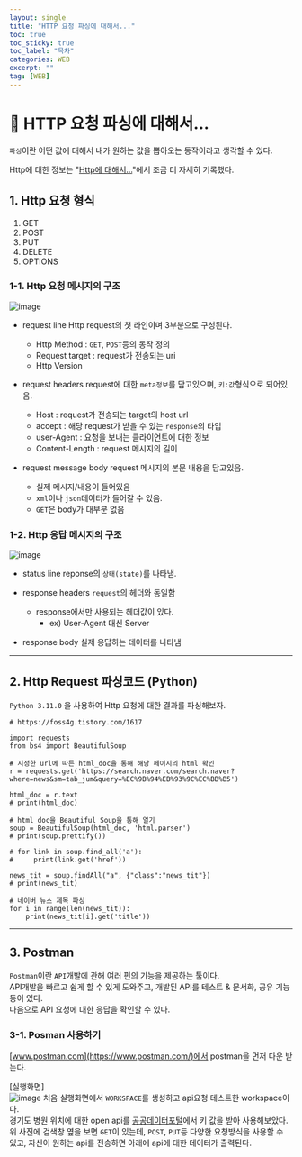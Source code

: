 ```yaml
---
layout: single
title: "HTTP 요청 파싱에 대해서..."
toc: true
toc_sticky: true
toc_label: "목차"
categories: WEB
excerpt: ""
tag: [WEB]
---
```


# 📘 HTTP 요청 파싱에 대해서...
`파싱`이란 어떤 값에 대해서 내가 원하는 값을 뽑아오는 동작이라고 생각할 수 있다.  

Http에 대한 정보는 "[Http에 대해서...](https://hellojunho.github.io/web/http%EB%9E%80/)"에서 조금 더 자세히 기록했다.  

## 1. Http 요청 형식
1. GET
2. POST
3. PUT
4. DELETE
5. OPTIONS

### 1-1. Http 요청 메시지의 구조
![image](https://user-images.githubusercontent.com/104587537/203951182-6888c39f-384d-4223-9f96-b033ab882063.png)

- request line
Http request의 첫 라인이며 3부분으로 구성된다.
    - Http Method : `GET`, `POST`등의 동작 정의
    - Request target : request가 전송되는 uri
    - Http Version

- request headers
request에 대한 `meta정보`를 담고있으며, `키:값`형식으로 되어있음.  
    - Host : request가 전송되는 target의 host url
    - accept : 해당 request가 받을 수 있는 `response`의 타입
    - user-Agent : 요청을 보내는 클라이언트에 대한 정보
    - Content-Length : request 메시지의 길이

- request message body
request 메시지의 본문 내용을 담고있음.
    - 실제 메시지/내용이 들어있음
    - `xml`이나 `json`데이터가 들어갈 수 있음.
    - `GET`은 body가 대부분 없음

### 1-2. Http 응답 메시지의 구조
![image](https://user-images.githubusercontent.com/104587537/203954473-dd5960bc-0d5c-4c57-bc15-57813649352b.png)

- status line
reponse의 `상태(state)`를 나타냄.

- response headers
`request`의 헤더와 동일함
    - response에서만 사용되는 헤더값이 있다.
        - ex) User-Agent 대신 Server

- response body
실제 응답하는 데이터를 나타냄

---

## 2. Http Request 파싱코드 (Python)
`Python 3.11.0` 을 사용하여 Http 요청에 대한 결과를 파싱해보자.  
```
# https://foss4g.tistory.com/1617 

import requests
from bs4 import BeautifulSoup

# 지정한 url에 따른 html_doc을 통해 해당 페이지의 html 확인
r = requests.get('https://search.naver.com/search.naver?where=news&sm=tab_jum&query=%EC%9B%94%EB%93%9C%EC%BB%B5')

html_doc = r.text
# print(html_doc)

# html_doc을 Beautiful Soup을 통해 열기
soup = BeautifulSoup(html_doc, 'html.parser')
# print(soup.prettify())

# for link in soup.find_all('a'):
#     print(link.get('href'))

news_tit = soup.findAll("a", {"class":"news_tit"})
# print(news_tit)

# 네이버 뉴스 제목 파싱
for i in range(len(news_tit)):
    print(news_tit[i].get('title'))
```

---
## 3. Postman
`Postman`이란 `API`개발에 관해 여러 편의 기능을 제공하는 툴이다.  
API개발을 빠르고 쉽게 할 수 있게 도와주고, 개발된 API를 테스트 & 문서화, 공유 기능 등이 있다.  
다음으로 API 요청에 대한 응답을 확인할 수 있다.

### 3-1. Posman 사용하기
[www.postman.com](https://www.postman.com/)에서 postman을 먼저 다운 받는다.  

[실행화면]  
![image](https://user-images.githubusercontent.com/104587537/204682308-555ee6c7-6c17-4ff7-b50b-3794e0ab1f84.png) 
처음 실행화면에서 `WORKSPACE`를 생성하고 api요청 테스트한 workspace이다.  
경기도 병원 위치에 대한 open api를 [공공데이터포털]()에서 키 값을 받아 사용해보았다. 
위 사진에 검색창 옆을 보면 `GET`이 있는데, `POST`, `PUT`등 다양한 요청방식을 사용할 수 있고, 자신이 원하는 api를 전송하면 아래에 api에 대한 데이터가 출력된다.  